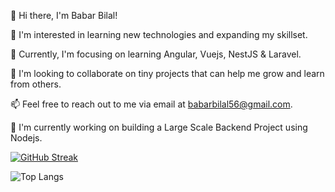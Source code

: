 👋 Hi there, I'm Babar Bilal!

👀 I'm interested in learning new technologies and expanding my skillset.

🌱 Currently, I'm focusing on learning Angular, Vuejs, NestJS & Laravel.

💞️ I'm looking to collaborate on tiny projects that can help me grow and learn from others.

📫 Feel free to reach out to me via email at babarbilal56@gmail.com.

🚧 I'm currently working on building a Large Scale Backend Project using Nodejs.

[![GitHub Streak](https://streak-stats.demolab.com/?user=babarbilal303)](https://babarbilal.vercel.app)

![Top Langs](https://github-readme-stats.vercel.app/api/top-langs/?username=fahdi&layout=compact&hide=jupyter%20notebook&theme=dark&langs_count=6)

